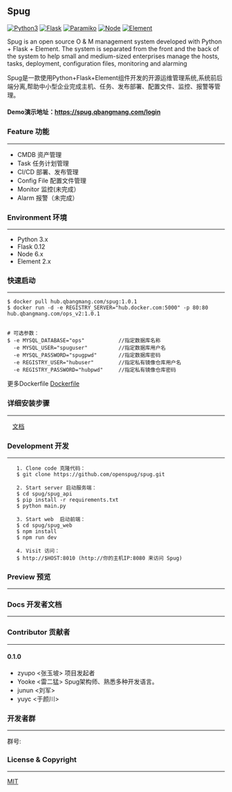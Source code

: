 ## Spug

[![Python3](https://img.shields.io/badge/python-3.x-green.svg?style=plastic)](https://www.python.org/)
[![Flask](https://img.shields.io/badge/Flask-0.12-brightgreen.svg?style=plastic)](http://flask.pocoo.org/)
[![Paramiko](https://img.shields.io/badge/paramiko-2.2.1-green.svg?style=plastic)](http://www.paramiko.org/)
[![Node](https://img.shields.io/badge/node-6.x-green.svg?style=plastic)](https://nodejs.org/)
[![Element](https://img.shields.io/badge/Element-2.x-green.svg?style=plastic)](http://element-cn.eleme.io/#/zh-CN/)

Spug is an open source O & M management system developed with Python + Flask + Element. The system is separated from the front and the back of the system to help small and medium-sized enterprises manage the hosts, tasks, deployment, configuration files, monitoring and alarming

Spug是一款使用Python+Flask+Element组件开发的开源运维管理系统,系统前后端分离,帮助中小型企业完成主机、任务、发布部署、配置文件、监控、报警等管理。

#### Demo演示地址：<https://spug.qbangmang.com/login>



### Feature 功能
----------------------------
  - CMDB 资产管理
  - Task 任务计划管理
  - CI/CD 部署、发布管理
  - Config File 配置文件管理
  - Monitor 监控(未完成）
  - Alarm  报警（未完成）


### Environment 环境
----------------------------
   * Python 3.x
   * Flask 0.12
   * Node 6.x
   * Element 2.x


### 快速启动
----------------------------
```
$ docker pull hub.qbangmang.com/spug:1.0.1
$ docker run -d -e REGISTRY_SERVER="hub.docker.com:5000" -p 80:80 hub.qbangmang.com/ops_v2:1.0.1


# 可选参数：
$ -e MYSQL_DATABASE="ops"         	//指定数据库名称
  -e MYSQL_USER="spuguser"         	//指定数据库用户名
  -e MYSQL_PASSWORD="spugpwd"    	//指定数据库密码
  -e REGISTRY_USER="hubuser"    	//指定私有镜像仓库用户名
  -e REGISTRY_PASSWORD="hubpwd" 	//指定私有镜像仓库密码
```

更多Dockerfile [Dockerfile](https://github.com/openspug/)


### 详细安装步骤
----------------------------
    [文档](https://github.com/openspug/spug/wiki/)


### Development 开发
----------------------------
```
   1. Clone code 克隆代码：
   $ git clone https://github.com/openspug/spug.git

   2. Start server 启动服务端：
   $ cd spug/spug_api
   $ pip install -r requirements.txt
   $ python main.py

   3. Start web  启动前端：
   $ cd spug/spug_web
   $ npm install
   $ npm run dev

   4. Visit 访问：
   $ http://$HOST:8010 (http://你的主机IP:8080 来访问 Spug)

```

### Preview 预览
----------------------------



### Docs 开发者文档
----------------------------


### Contributor 贡献者
----------------------------
#### 0.1.0
- zyupo <张玉坡> 项目发起者
- Yooke <雷二猛> Spug架构师、熟悉多种开发语言。
- junun <刘军>
- yuyc  <于颜川>


### 开发者群
----------------------------
群号:


### License & Copyright
----------------------------
[MIT](https://opensource.org/licenses/MIT)
